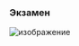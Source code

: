 ### Экзамен
![изображение](https://github.com/mireashik/algebra_2sem/assets/123753819/8e878933-face-4ea4-8545-9e2e10b9fc85)
